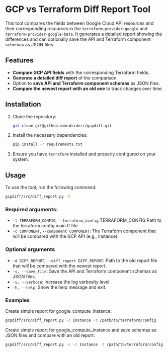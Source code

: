 # GCP vs Terraform Diff Report Tool

This tool compares the fields between Google Cloud API resources and their
corresponding resources in the `terraform-provider-google`
and `terraform-provider-google-beta`. It generates a detailed report showing
the differences and can optionally save the API and Terraform component schemas
as JSON files.

## Features

- **Compare GCP API fields** with the corresponding Terraform fields.
- **Generate a detailed diff report** of the comparison.
- Option to **save API and Terraform component schemas** as JSON files.
- **Compare the newest report with an old one** to track changes over time.

## Installation

1. Clone the repository:
    ```bash
    git clone git@github.com:Asiderr/gcpdiff.git
    ```

2. Install the necessary dependencies:
    ```bash
    pip install -r requirements.txt
    ```

3. Ensure you have `terraform` installed and properly configured on your system.

## Usage

To use the tool, run the following command:

```bash
gcpdiff/src/diff_report.py -h
```

### Required arguments:

* `-t TERRAFORM_CONFIG`, `--terraform_config` TERRAFORM_CONFIG
                        Path to the terraform config main.tf file
* `-c COMPONENT`, `--component COMPONENT`: The Terraform component that will be
                                          compared with the GCP API (e.g., Instance).

### Optional arguments

* `-d DIFF_REPORT`, `--diff_report DIFF_REPORT`: Path to the old report file that
                                                 will be compared with the newest
                                                 report.
* `-s, --save_file`: Save the API and Terraform component schemas as JSON files.
* `-v, --verbose`: Increase the log verbosity level.
* `-h, --help`: Show the help message and exit.

### Examples

Create simple report for google_compute_instance:

```bash
gcpdiff/src/diff_report.py -c Instance -t /path/to/terraform/config
```

Create simple report for google_compute_instance and save schemas as JSON files
and compare with an old report:

```bash
gcpdiff/src/diff_report.py -v -c Instance -t /path/to/terraform/config -s -d /path/to/old_report.yaml
```
